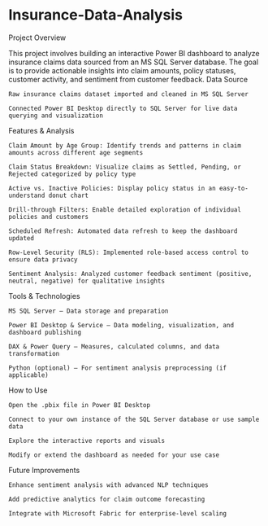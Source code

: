 # Insurance-Data-Analysis
Project Overview

This project involves building an interactive Power BI dashboard to analyze insurance claims data sourced from an MS SQL Server database. The goal is to provide actionable insights into claim amounts, policy statuses, customer activity, and sentiment from customer feedback.
Data Source

    Raw insurance claims dataset imported and cleaned in MS SQL Server

    Connected Power BI Desktop directly to SQL Server for live data querying and visualization

Features & Analysis

    Claim Amount by Age Group: Identify trends and patterns in claim amounts across different age segments

    Claim Status Breakdown: Visualize claims as Settled, Pending, or Rejected categorized by policy type

    Active vs. Inactive Policies: Display policy status in an easy-to-understand donut chart

    Drill-through Filters: Enable detailed exploration of individual policies and customers

    Scheduled Refresh: Automated data refresh to keep the dashboard updated

    Row-Level Security (RLS): Implemented role-based access control to ensure data privacy

    Sentiment Analysis: Analyzed customer feedback sentiment (positive, neutral, negative) for qualitative insights

Tools & Technologies

    MS SQL Server – Data storage and preparation

    Power BI Desktop & Service – Data modeling, visualization, and dashboard publishing

    DAX & Power Query – Measures, calculated columns, and data transformation

    Python (optional) – For sentiment analysis preprocessing (if applicable)

How to Use

    Open the .pbix file in Power BI Desktop

    Connect to your own instance of the SQL Server database or use sample data

    Explore the interactive reports and visuals

    Modify or extend the dashboard as needed for your use case
  
  Future Improvements

    Enhance sentiment analysis with advanced NLP techniques

    Add predictive analytics for claim outcome forecasting

    Integrate with Microsoft Fabric for enterprise-level scaling
